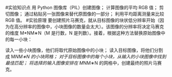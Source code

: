  #实验知识点
用 Python 图像库（PIL）创建图像；
计算图像的平均 RGB 值；
剪切图像；
通过粘贴另一张图像来替代原图像的一部分；
利用平均距离测量来比较 RGB 值。
 #实验原理
 要创建照片马赛克，就从目标图像的块状低分辨率开始（因为在高分辨率的图像中，小块图像的数量会太大）。该图像的分辨率将决定马赛克的维度 M*NM∗N（M 是行数，N 是列数）。接着，根据这种方法替换原始图像中的每一小块：

读入一些小块图像，他们将取代原始图像中的小块；
读入目标图像，将他们分割成 M*NM∗N 的小块网格；
对于目标图像中的每个小块，从输入的小块图像中找到最佳匹配；
将选择的输入图像安排在 M*NM∗N 的网格中，创建最终的照片马赛克。

